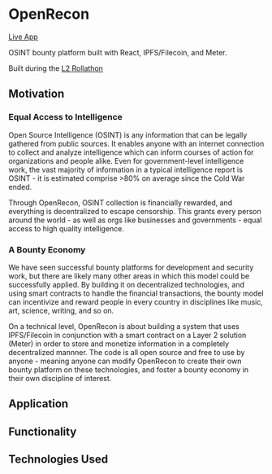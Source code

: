 # OpenRecon

[Live App](https://openrecon.xyz)

OSINT bounty platform built with React, IPFS/Filecoin, and Meter.

Built during the [L2 Rollathon](https://gitcoin.co/hackathon/Rollathon/)

## Motivation

### Equal Access to Intelligence

Open Source Intelligence (OSINT) is any information that can be legally gathered from public sources. It enables anyone with an internet connection to collect and analyze intelligence which can inform courses of action for organizations and people alike. Even for government-level intelligence work, the vast majority of information in a typical intelligence report is OSINT - it is estimated comprise >80% on average since the Cold War ended. 

Through OpenRecon, OSINT collection is financially rewarded, and everything is decentralized to escape censorship. This grants every person around the world - as well as orgs like businesses and governments - equal access to high quality intelligence.

### A Bounty Economy

We have seen successful bounty platforms for development and security work, but there are likely many other areas in which this model could be successfully applied. By building it on decentralized technologies, and using smart contracts to handle the financial transactions, the bounty model can incentivize and reward people in every country in disciplines like music, art, science, writing, and so on. 

On a technical level, OpenRecon is about building a system that uses IPFS/Filecoin in conjunction with a smart contract on a Layer 2 solution (Meter) in order to store and monetize information in a completely decentralized mannner. The code is all open source and free to use by anyone - meaning anyone can modify OpenRecon to create their own bounty platform on these technologies, and foster a bounty economy in their own discipline of interest. 

## Application 




## Functionality



## Technologies Used



